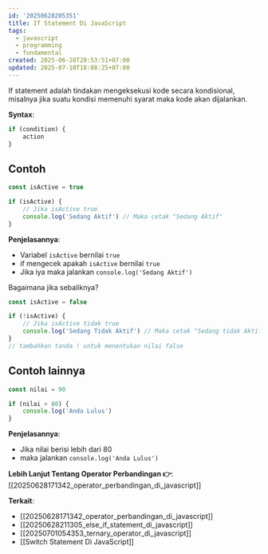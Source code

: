```yaml
---
id: '20250628205351'
title: If Statement Di JavaScript
tags:
  - javascript
  - programming
  - fundamental
created: 2025-06-28T20:53:51+07:00
updated: 2025-07-10T18:08:25+07:00
---
```


If statement adalah tindakan mengeksekusi kode secara kondisional, misalnya jika suatu kondisi memenuhi syarat maka kode akan dijalankan.

**Syntax**:

```javascript
if (condition) {
	action
}
```

## Contoh

```javascript
const isActive = true

if (isActive) {
	// Jika isActive true
	console.log('Sedang Aktif') // Maka cetak "Sedang Aktif"
}
```

**Penjelasannya**:

- Variabel `isActive` bernilai `true`
- if mengecek apakah `isActive` bernilai `true`
- Jika iya maka jalankan `console.log('Sedang Aktif')`

Bagaimana jika sebaliknya?

```javascript
const isActive = false

if (!isActive) {
	// Jika isActive tidak true
	console.log('Sedang Tidak Aktif') // Maka cetak "Sedang tidak Aktif"
}
// tambahkan tanda ! untuk menentukan nilai false
```

## Contoh lainnya

```javascript
const nilai = 90

if (nilai > 80) {
	console.log('Anda Lulus')
}
```

**Penjelasannya**:

- Jika nilai berisi lebih dari 80
- maka jalankan `console.log('Anda Lulus')`

**Lebih Lanjut Tentang Operator Perbandingan 👉**: [[20250628171342_operator_perbandingan_di_javascript]]

**Terkait**:

- [[20250628171342_operator_perbandingan_di_javascript]]
- [[20250628211305_else_if_statement_di_javascript]]
- [[20250701054353_ternary_operator_di_javascript]]
- [[Switch Statement Di JavaScript]]
